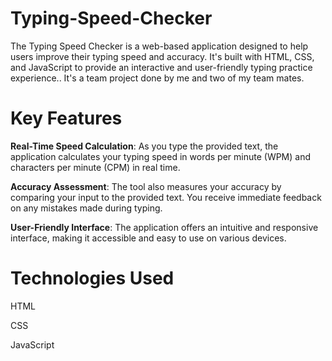 # Typing-Speed-Checker
The Typing Speed Checker is a web-based application designed to help users improve their typing speed and accuracy. It's built with HTML, CSS, and JavaScript to provide an interactive and user-friendly typing practice experience.. It's a team project done by me and two of my team mates.

# Key Features
**Real-Time Speed Calculation**: As you type the provided text, the application calculates your typing speed in words per minute (WPM) and characters per minute (CPM) in real time.

**Accuracy Assessment**: The tool also measures your accuracy by comparing your input to the provided text. You receive immediate feedback on any mistakes made during typing.

**User-Friendly Interface**: The application offers an intuitive and responsive interface, making it accessible and easy to use on various devices.

# Technologies Used
HTML

CSS

JavaScript
